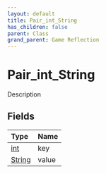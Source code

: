 ```yaml
---
layout: default
title: Pair_int_String
has_children: false
parent: Class
grand_parent: Game Reflection
---
```

# Pair_int_String
Description 

## Fields

| Type | Name |
|:----------|:--------------|
| [int](/riftbreaker-wiki/docs/game-reflection/enums/int/) | key |
| [String](/riftbreaker-wiki/docs/game-reflection/components/string/) | value |

